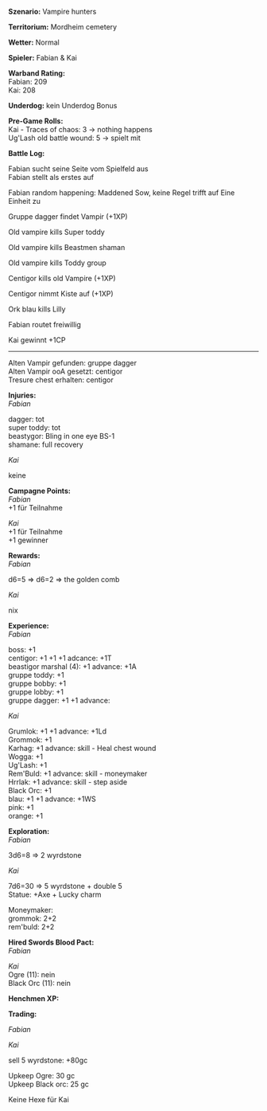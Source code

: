 **Szenario:** Vampire hunters  

**Territorium:** Mordheim cemetery   

**Wetter:**  Normal   

**Spieler:** Fabian & Kai  

**Warband Rating:**  
Fabian: 209  
Kai: 208  

**Underdog:** kein Underdog Bonus    

**Pre-Game Rolls:**   
Kai - Traces of chaos: 3 -> nothing happens  
Ug'Lash old battle wound: 5 -> spielt mit  

**Battle Log:**  

Fabian sucht seine Seite vom Spielfeld aus  
Fabian stellt als erstes auf  

Fabian random happening: Maddened Sow, keine Regel trifft auf Eine Einheit zu  

Gruppe dagger findet Vampir (+1XP)  

Old vampire kills Super toddy  

Old vampire kills Beastmen shaman  

Old vampire kills Toddy group  

Centigor kills old Vampire (+1XP)  

Centigor nimmt Kiste auf (+1XP)  

Ork blau kills Lilly  

Fabian routet freiwillig  

Kai gewinnt +1CP  


---

Alten Vampir gefunden: gruppe dagger  
Alten Vampir ooA gesetzt: centigor  
Tresure chest erhalten: centigor  

**Injuries:**  
*Fabian*  

dagger: tot  
super toddy: tot  
beastygor: Bling in one eye BS-1  
shamane: full recovery  

*Kai*  

keine  

**Campagne Points:**  
*Fabian*  
+1 für Teilnahme  

*Kai*  
+1 für Teilnahme   
+1 gewinner  

**Rewards:**  
*Fabian*   

d6=5 => d6=2 => the golden comb  

*Kai*   

nix

**Experience:**  
*Fabian*   

boss: +1   
centigor: +1 +1 +1 adcance: +1T   
beastigor marshal (4): +1 advance: +1A  
gruppe toddy: +1  
gruppe bobby: +1  
gruppe lobby: +1  
gruppe dagger: +1 +1 advance:  

*Kai*  

Grumlok: +1 +1 advance: +1Ld  
Grommok: +1  
Karhag: +1 advance: skill - Heal chest wound  
Wogga: +1  
Ug'Lash: +1  
Rem'Buld: +1 advance: skill - moneymaker  
Hrrlak: +1 advance: skill - step aside  
Black Orc: +1  
blau: +1 +1 advance: +1WS  
pink: +1   
orange: +1  

**Exploration:**  
*Fabian* 

3d6=8 => 2 wyrdstone  

*Kai*  

7d6=30 => 5 wyrdstone + double 5  
Statue: +Axe + Lucky charm  

Moneymaker:  
grommok: 2+2  
rem'buld: 2+2  

**Hired Swords Blood Pact:**  
*Fabian*   

*Kai*  
Ogre (11): nein  
Black Orc (11): nein  

**Henchmen XP:**  

**Trading:**  

*Fabian*   

*Kai* 

sell 5 wyrdstone: +80gc  

Upkeep Ogre: 30 gc  
Upkeep Black orc: 25 gc  

Keine Hexe für Kai  


